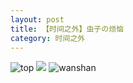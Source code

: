 ```yaml
---
layout: post
title: 【时间之外】虫子の烦恼
category: 时间之外
---
```

![top](http://rh8cub8wq.hd-bkt.clouddn.com/img/top-220325-2.png)
![](http://rh8dao9dj.hd-bkt.clouddn.com/img/worry-220512-1.jpeg)
![wanshan](http://rh8cub8wq.hd-bkt.clouddn.com/img/wanshan.png)
  





